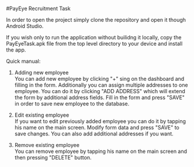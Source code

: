 #PayEye Recruitment Task

In order to open the project simply clone the repository and open it though Android Studio. 

If you wish only to run the application without builidng it locally, copy the PayEyeTask.apk file from the top level directory to your device and install the app.

Quick manual:

1. Adding new employee </br>
You can add new employee by clicking "+" sing on the dashboard and filling in the form. Additionally you can assign multiple addresses to one employee. You can do it by clicking "ADD ADDRESS" which will extend the form by additional address fields. Fill in the form and press "SAVE" in order to save new employee to the database.

2. Edit existing employee</br>
If you want to edit previously added employee you can do it by tapping his name on the main screen. Modify form data and press "SAVE" to save changes. You can also add additional addresses if you want.

3. Remove existing employee</br>
You can remove employee by tapping his name on the main screen and then pressing "DELETE" button.
